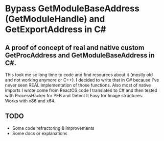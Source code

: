 # Bypass GetModuleBaseAddress (GetModuleHandle) and GetExportAddress in C#
## A proof of concept of real and native custom GetProcAddress and GetModuleBaseAddress in C#.

This took me so long time to code and find resources about it (mostly old and not working anymore or C++). I decided to write that in C# because I've never seen REAL implementation of those functions. Also most of native imports I wrote come from ReactOS code I translated to C# and then tested with ProcessHacker for PEB and Detect It Easy for Image structures.
<br>
Works with x86 and x64.
<br>
## TODO 
* Some code refractoring & improvements
* Some docs or explanations
